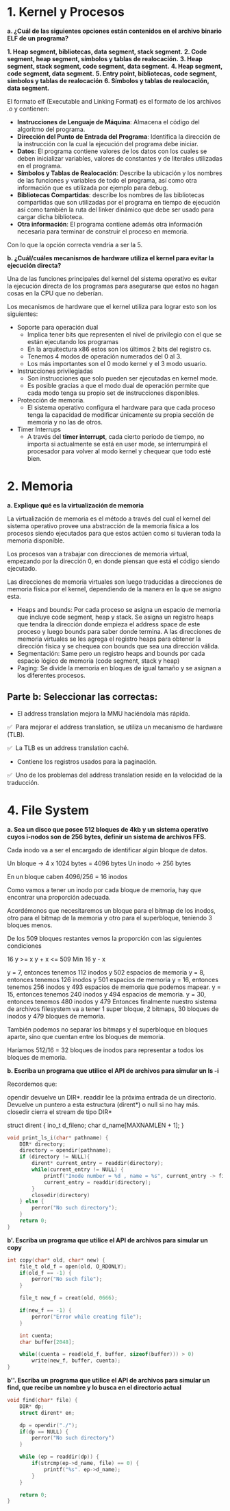 # 1. Kernel y Procesos

**a. ¿Cuál de las siguientes opciones están contenidos en el archivo binario ELF de un programa?**

**1. Heap segment, bibliotecas, data segment, stack segment.**
**2. Code segment, heap segment, símbolos y tablas de realocación.**
**3. Heap segment, stack segment, code segment, data segment.**
**4. Heap segment, code segment, data segment.**
**5. Entry point, bibliotecas, code segment, símbolos y tablas de realocación**
**6. Símbolos y tablas de realocación, data segment.**

El formato elf (Executable and Linking Format) es el formato de los archivos *.o* y contienen:
- **Instrucciones de Lenguaje de Máquina**: Almacena el código del algoritmo del programa.
- **Dirección del Punto de Entrada del Programa**: Identifica la dirección de la instrucción con la cual la ejecución del programa debe iniciar.
- **Datos**: El programa contiene valores de los datos con los cuales se deben inicializar variables, valores de constantes y de literales utilizadas en el programa.
- **Símbolos y Tablas de Realocación**: Describe la ubicación y los nombres de las funciones y variables de todo el programa, así como otra información que es utilizada por ejemplo para debug.
- **Bibliotecas Compartidas**: describe los nombres de las bibliotecas compartidas que son utilizadas por el programa en tiempo de ejecución así como también la ruta del linker dinámico que debe ser usado para cargar dicha biblioteca.
- **Otra información**: El programa contiene además otra información necesaria para terminar de construir el proceso en memoria.

Con lo que la opción correcta vendría a ser la 5.

**b. ¿Cuál/cuáles mecanismos de hardware utiliza el kernel para evitar la ejecución directa?**

Una de las funciones principales del kernel del sistema operativo es evitar la ejecución directa de los programas para asegurarse que estos no hagan cosas en la CPU que no deberían.

Los mecanismos de hardware que el kernel utiliza para lograr esto son los siguientes:

- Soporte para operación dual
	- Implica tener bits que representen el nivel de privilegio con el que se están ejecutando los programas
	- En la arquitectura x86 estos son los últimos 2 bits del registro cs.
	- Tenemos 4 modos de operación numerados del 0 al 3.
	- Los más importantes son el 0 modo kernel y el 3 modo usuario.
- Instrucciones privilegiadas
	- Son instrucciones que solo pueden ser ejecutadas en kernel mode.
	- Es posible gracias a que el modo dual de operación permite que cada modo tenga su propio set de instrucciones disponibles.
- Protección de memoria.
	- El sistema operativo configura el hardware para que cada proceso tenga la capacidad de modificar únicamente su propia sección de memoria y no las de otros.
- Timer Interrups
	- A través del **timer interrupt**, cada cierto periodo de tiempo, no importa si actualmente se está en user mode, se interrumpirá el procesador para volver al modo kernel y chequear que todo esté bien.

# 2. Memoria

**a. Explique qué es la virtualización de memoria**

La virtualización de memoria es el método a través del cual el kernel del sistema operativo provee una abstracción de la memoria física a los procesos siendo ejecutados para que estos actúen como si tuvieran toda la memoria disponible. 

Los procesos van a trabajar con direcciones de memoria virtual, empezando por la dirección 0, en donde piensan que está el código siendo ejecutado. 

Las direcciones de memoria virtuales son luego traducidas a direcciones de memoria física por el kernel, dependiendo de la manera en la que se asigno esta.
- Heaps and bounds: Por cada proceso se asigna un espacio de memoria que incluye code segment, heap y stack. Se asigna un registro heaps que tendra la dirección donde empieza el address space de este proceso y luego bounds para saber donde termina. A las direcciones de memoria virtuales se les agrega el registro heaps para obtener la dirección física y se chequea con bounds que sea una dirección válida.
- Segmentación: Same pero un registro heaps and bounds por cada espacio lógico de memoria (code segment, stack y heap)
- Paging: Se divide la memoria en bloques de igual tamaño y se asignan a los diferentes procesos. 
## Parte b: Seleccionar las correctas:

- El address translation mejora la MMU haciéndola más rápida.

✅  Para mejorar el address translation, se utiliza un mecanismo de hardware (TLB).

✅  La TLB es un address translation caché.

 - Contiene los registros usados para la paginación.

✅  Uno de los problemas del address translation reside en la velocidad de la traducción.

# 4. File System

**a. Sea un disco que posee 512 bloques de 4kb y un sistema operativo cuyos i-nodos son de 256 bytes, definir un sistema de archivos FFS.**

Cada inodo va a ser el encargado de identificar algún bloque de datos.

Un bloque -> 4 x 1024 bytes = 4096 bytes
Un inodo   -> 256 bytes

En un bloque caben 4096/256 = 16 inodos

Como vamos a tener un inodo por cada bloque de memoria, hay que encontrar una proporción adecuada.

Acordémonos que necesitaremos un bloque para el bitmap de los inodos, otro para el bitmap de la memoria y otro para el superbloque, teniendo 3 bloques menos.

De los 509 bloques restantes vemos la proporción con las siguientes condiciones

16 y >= x
y + x <= 509
Min 16 y - x

y = 7, entonces tenemos 112 inodos y 502 espacios de memoria
y = 8, entonces tenemos 126 inodos y 501 espacios de memoria
y = 16, entonces tenemos 256 inodos y 493 espacios de memoria que podemos mapear.
y = 15, entonces tenemos 240 inodos y 494 espacios de memoria.
y = 30, entonces tenemos 480 inodos y 479
Entonces finalmente nuestro sistema de archivos filesystem va a tener 1 super bloque, 2 bitmaps, 30 bloques de inodos y 479 bloques de memoria.

También podemos no separar los bitmaps y el superbloque en bloques aparte, sino que cuentan entre los bloques de memoria.

Haríamos 512/16 = 32 bloques de inodos para representar a todos los bloques de memoria.

**b. Escriba un programa que utilice el API de archivos para simular un ls -i**

Recordemos que:

opendir devuelve un DIR*.
readdir lee la próxima entrada de un directorio. Devuelve un puntero a esta estructura (dirent*) o null si no hay más.
closedir cierra el stream de tipo DIR*

struct dirent {
	ino_t d_fileno;
	char d_name\[MAXNAMLEN + 1];
}

```c
void print_ls_i(char* pathname) {
	DIR* directory;
	directory = opendir(pathname);
	if (directory != NULL){
		dirent* current_entry = readdir(directory);
		while(current_entry != NULL) {
			printf("Inode number = %d , name = %s", current_entry -> fileno, current_entry -> name);
			current_entry = readdir(directory);
		}
		closedir(directory)
	} else {
		perror("No such directory");
	}
	return 0;
}
```

**b'. Escriba un programa que utilice el API de archivos para simular un copy**

```c
int copy(char* old, char* new) {
	file_t old_f = open(old, O_RDONLY);
	if(old_f == -1) {
		perror("No such file");
	}

	file_t new_f = creat(old, 0666);

	if(new_f == -1) {
		perror("Error while creating file");
	}

	int cuenta;
	char buffer[2048];

	while((cuenta = read(old_f, buffer, sizeof(buffer))) > 0)
		write(new_f, buffer, cuenta);
}
```

**b''. Escriba un programa que utilice el API de archivos para simular un find, que recibe un nombre y lo busca en el directorio actual**

```c
void find(char* file) {
	DIR* dp;
	struct dirent* en;

	dp = opendir("./");
	if(dp == NULL) {
		perror("No such directory")
	}

	while (ep = readdir(dp)) {
		if(strcmp(ep->d_name, file) == 0) {
			printf("%s". ep->d_name);
		}
	}

	return 0;
}
```